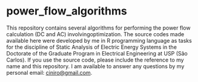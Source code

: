 # power_flow_algorithms
This repository contains several algorithms for performing the power flow calculation (DC and AC) involvingoptimization. The source codes made available here were developed by me in R programming language as tasks for the discipline of Static Analysis of Electric Energy Systems in the Doctorate of the Graduate Program in Electrical Engineering at USP (São Carlos). If you use the source code, please include the reference to my name and this repository. I am available to answer any questions by my personal email: ciniro@gmail.com.
